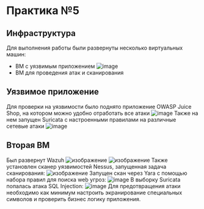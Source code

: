 # Практика №5
## Инфраструктура
Для выполнения работы были развернуты несколько виртуальных машин:
- ВМ с уязвимым приложением ![image](https://github.com/user-attachments/assets/3e910e98-299c-4fb8-8d0f-4087e67965f5)
- ВМ для проведения атак и сканирования

## Уязвимое приложение
Для проверки на уязвимости было поднято приложение OWASP Juice Shop, на котором можно удобно отработать все атаки
![image](https://github.com/user-attachments/assets/f7534673-32fb-4dc3-b2b9-e37e84e8d567)
Также на нем запущен Suricata с настроенными правилами на различные сетевые атаки
![image](https://github.com/user-attachments/assets/d15fe076-00e9-4d0e-b51b-b7a5726791e3)
## Вторая ВМ
Был развернут Wazuh
![изображение](https://github.com/user-attachments/assets/8b9b3c21-63b2-424b-93f9-c36e0709462c)
![изображение](https://github.com/user-attachments/assets/bfd0f68b-4742-45f2-b274-f1c9fad4ea38)
Также установлен сканер уязвимостей Nessus, запущенная задача сканирования:
![изображение](https://github.com/user-attachments/assets/1baaa72a-9b8f-48d4-94bf-7de719d2ad26)
Запущен скан через Yara с помощью набора правил для поиска web угроз:
![image](https://github.com/user-attachments/assets/df564251-025d-4944-ae6e-b475d7973778)
В выборку Suricata попалась атака SQL Injection:
![image](https://github.com/user-attachments/assets/7e53280c-dbaa-4973-a8ce-ee3cdb281aa8)
Для предотвращения атаки необходимо как минимум настроить экранирование специальных символов и проверить бизнес логику приложения.
